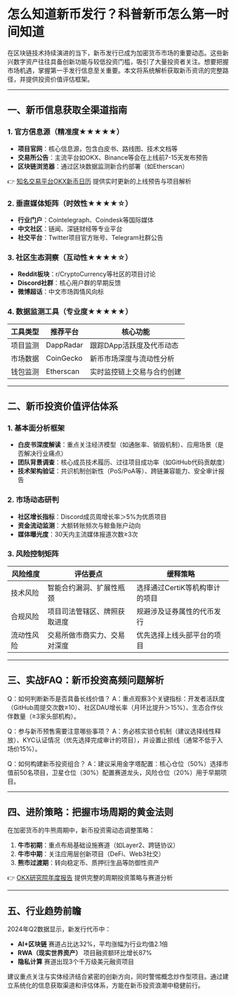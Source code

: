# 怎么知道新币发行？科普新币怎么第一时间知道

在区块链技术持续演进的当下，新币发行已成为加密货币市场的重要动态。这些新兴数字资产往往具备创新功能与较低投资门槛，吸引了大量投资者关注。想要把握市场机遇，掌握第一手发行信息至关重要。本文将系统解析获取新币资讯的完整路径，并提供投资价值评估框架。

---

## 一、新币信息获取全渠道指南

### 1. 官方信息源（精准度★★★★★）
- **项目官网**：核心信息源，包含白皮书、路线图、技术文档等
- **交易所公告**：主流平台如OKX、Binance等会在上线前7-15天发布预告
- **区块链浏览器**：通过区块数据监测新合约部署（如Etherscan）

👉 [知名交易平台OKX新币日历](https://bit.ly/okx_welcome) 提供实时更新的上线预告与项目解析

### 2. 垂直媒体矩阵（时效性★★★★☆）
- **行业门户**：Cointelegraph、Coindesk等国际媒体
- **中文社区**：链闻、深链财经等专业平台
- **社交平台**：Twitter项目官方账号、Telegram社群公告

### 3. 社区生态洞察（互动性★★★★☆）
- **Reddit板块**：r/CryptoCurrency等社区的项目讨论
- **Discord社群**：核心用户群的早期反馈
- **微博超话**：中文市场舆情风向标

### 4. 数据监测工具（专业度★★★★★）
| 工具类型        | 推荐平台                  | 核心功能                      |
|-----------------|---------------------------|-----------------------------|
| 项目监测        | DappRadar                 | 跟踪DApp活跃度及代币动态      |
| 市场数据        | CoinGecko                 | 新币市场深度与流动性分析      |
| 钱包监测        | Etherscan                 | 实时监控链上交易与合约创建    |

---

## 二、新币投资价值评估体系

### 1. 基本面分析框架
- **白皮书深度解读**：重点关注经济模型（如通胀率、销毁机制）、应用场景（是否解决行业痛点）
- **团队背景调查**：核心成员技术履历、过往项目成功率（如GitHub代码贡献度）
- **技术架构验证**：共识机制创新性（PoS/PoA等）、跨链兼容能力、安全审计报告

### 2. 市场动态研判
- **社区增长指标**：Discord成员周增长率＞5%为优质项目
- **资金流动监测**：大额转账频次与鲸鱼账户动向
- **媒体曝光度**：30天内主流媒体报道次数≥3次

### 3. 风险控制矩阵
| 风险维度   | 评估要点                     | 缓释策略                   |
|------------|------------------------------|----------------------------|
| 技术风险   | 智能合约漏洞、扩展性瓶颈     | 选择通过CertiK等机构审计的项目 |
| 合规风险   | 项目司法管辖区、牌照获取进度 | 规避涉及证券属性的代币发行   |
| 流动性风险 | 交易所做市商实力、交易对深度 | 优先选择上线头部平台的项目   |

---

## 三、实战FAQ：新币投资高频问题解析

Q：如何判断新币是否具备长线价值？
A：重点观察3个关键指标：开发者活跃度（GitHub周提交次数≥10）、社区DAU增长率（月环比提升＞15%）、生态合作伙伴数量（≥3家头部机构）。

Q：参与新币预售需要注意哪些事项？
A：务必核实锁仓机制（建议选择线性释放）、KYC认证情况（优先选择完成审计的项目），并设置止损线（通常不低于入场价15%）。

Q：如何构建新币投资组合？
A：建议采用金字塔配置：核心仓位（50%）选择市值前50名项目，卫星仓位（30%）配置赛道龙头，风险仓位（20%）用于早期项目。

---

## 四、进阶策略：把握市场周期的黄金法则

在加密货币的牛熊周期中，新币投资需动态调整策略：
1. **牛市初期**：重点布局基础设施赛道（如Layer2、跨链协议）
2. **牛市中期**：关注应用层创新项目（DeFi、Web3社交）
3. **熊市过渡期**：转向稳定币、质押衍生品等防御性资产

👉 [OKX研究院年度报告](https://bit.ly/okx_welcome) 提供完整的周期投资策略与赛道分析

---

## 五、行业趋势前瞻

2024年Q2数据显示，新发行代币中：
- **AI+区块链** 赛道占比达32%，平均涨幅为行业均值2.1倍
- **RWA（现实世界资产）** 项目融资额环比增长87%
- **隐私计算** 赛道出现3个千万级美元融资项目

建议重点关注与实体经济结合紧密的创新方向，同时警惕概念炒作型项目。通过建立系统化的信息获取渠道和评估体系，方能在新币投资浪潮中稳健前行。